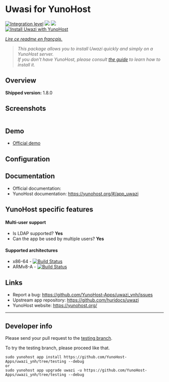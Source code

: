 # Uwasi for YunoHost

[![Integration level](https://dash.yunohost.org/integration/uwazi.svg)](https://dash.yunohost.org/appci/app/uwazi) ![](https://ci-apps.yunohost.org/ci/badges/uwazi.status.svg) ![](https://ci-apps.yunohost.org/ci/badges/uwazi.maintain.svg)  
[![Install Uwazi with YunoHost](https://install-app.yunohost.org/install-with-yunohost.png)](https://install-app.yunohost.org/?app=uwazi)

*[Lire ce readme en français.](./README_fr.md)*

> *This package allows you to install Uwazi quickly and simply on a YunoHost server.  
If you don't have YunoHost, please consult [the guide](https://yunohost.org/#/install) to learn how to install it.*

## Overview


**Shipped version:** 1.8.0

## Screenshots

![]()

## Demo

* [Official demo]()

## Configuration

## Documentation

 * Official documentation: 
 * YunoHost documentation: https://yunohost.org/#/app_uwazi

## YunoHost specific features

#### Multi-user support

* Is LDAP supported? **Yes**
* Can the app be used by multiple users? **Yes**

#### Supported architectures

* x86-64 - [![Build Status](https://ci-apps.yunohost.org/ci/logs/uwazi%20%28Apps%29.svg)](https://ci-apps.yunohost.org/ci/apps/uwazi/)
* ARMv8-A - [![Build Status](https://ci-apps-arm.yunohost.org/ci/logs/uwazi%20%28Apps%29.svg)](https://ci-apps-arm.yunohost.org/ci/apps/uwazi/)

## Links

 * Report a bug: https://github.com/YunoHost-Apps/uwazi_ynh/issues
 * Upstream app repository: https://github.com/huridocs/uwazi
 * YunoHost website: https://yunohost.org/

---

## Developer info

Please send your pull request to the [testing branch](https://github.com/YunoHost-Apps/uwazi_ynh/tree/testing).

To try the testing branch, please proceed like that.
```
sudo yunohost app install https://github.com/YunoHost-Apps/uwazi_ynh/tree/testing --debug
or
sudo yunohost app upgrade uwazi -u https://github.com/YunoHost-Apps/uwazi_ynh/tree/testing --debug
```
